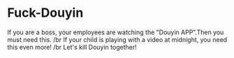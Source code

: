 # Fuck-Douyin
If you are a boss, your employees are watching the "Douyin APP”.Then you must need this.
/br
If your child is playing with a video at midnight, you need this even more!
/br
Let's kill Douyin together!
